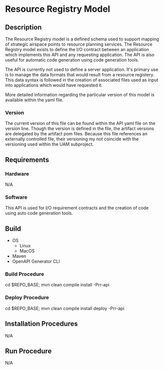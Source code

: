 # Resource Registry Model

## Description 
The Resource Registry model is a defined schema used to support mapping of strategic airspace points to resource planning services.  The Resource Registry model exists to define the I/O contract between an application which implements this API and any requesting application. The API is also useful for automatic code generation using code generation tools.

The API is currently not used to define a server application.  It's primary use is to manage the data formats that would result from a resource registery.  This data syntax is followed in the creation of associated files used as input into applications which would have requested it.

More detailed information regarding the particular version of this model is available within the yaml file. 


### Version
The current version of this file can be found within the API yaml file on the version line.
Though the version is defined in the file, the artifact versions are delegated by the artifact pom files.  Because this file references an externally controlled file, their versioning my not coincide with the versioning used within the UAM subproject.

## Requirements

### Hardware
N/A 

### Software 
This API is used for I/O requirement contracts and the creation of code using auto code generation tools.

## Build
- OS
  - Linux
  - MacOS
- Maven
- OpenAPI Generator CLI

### Build Procedure
cd $REPO_BASE; mvn clean compile install -Prr-api

### Deploy Procedure
cd $REPO_BASE; mvn clean compile install deploy -Prr-api

## Installation Procedures
N/A

## Run Procedure
N/A


